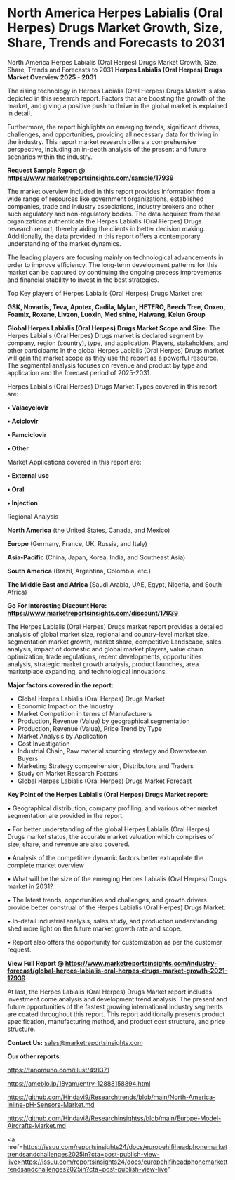 # North America Herpes Labialis (Oral Herpes) Drugs Market Growth, Size, Share, Trends and Forecasts to 2031
 North America Herpes Labialis (Oral Herpes) Drugs Market Growth, Size, Share, Trends and Forecasts to 2031
<Strong> Herpes Labialis (Oral Herpes) Drugs Market Overview 2025 - 2031</strong>

The rising technology in Herpes Labialis (Oral Herpes) Drugs Market is also depicted in this research report. Factors that are boosting the growth of the market, and giving a positive push to thrive in the global market is explained in detail.

Furthermore, the report highlights on emerging trends, significant drivers, challenges, and opportunities, providing all necessary data for thriving in the industry. This report market research offers a comprehensive perspective, including an in-depth analysis of the present and future scenarios within the industry.

<strong>Request Sample Report @ <a href=https://www.marketreportsinsights.com/sample/17939>https://www.marketreportsinsights.com/sample/17939</a></strong>

The market overview included in this report provides information from a wide range of resources like government organizations, established companies, trade and industry associations, industry brokers and other such regulatory and non-regulatory bodies. The data acquired from these organizations authenticate the Herpes Labialis (Oral Herpes) Drugs research report, thereby aiding the clients in better decision making. Additionally, the data provided in this report offers a contemporary understanding of the market dynamics.

The leading players are focusing mainly on technological advancements in order to improve efficiency. The long-term development patterns for this market can be captured by continuing the ongoing process improvements and financial stability to invest in the best strategies.

Top Key players of Herpes Labialis (Oral Herpes) Drugs Market are:

<strong>GSK, Novartis, Teva, Apotex, Cadila, Mylan, HETERO, Beech Tree, Onxeo, Foamix, Roxane, Livzon, Luoxin, Med shine, Haiwang, Kelun Group</strong>

<strong><b>Global Herpes Labialis (Oral Herpes) Drugs Market Scope and Size:</b></strong>
The Herpes Labialis (Oral Herpes) Drugs market is declared segment by company, region (country), type, and application. Players, stakeholders, and other participants in the global Herpes Labialis (Oral Herpes) Drugs market will gain the market scope as they use the report as a powerful resource. The segmental analysis focuses on revenue and product by type and application and the forecast period of 2025-2031.

Herpes Labialis (Oral Herpes) Drugs Market Types covered in this report are:

<strong>• Valacyclovir

• Aciclovir

• Famciclovir

• Other</strong>

Market Applications covered in this report are:

<strong>• External use

• Oral

• Injection</strong> 

Regional Analysis

<strong>North America</strong> (the United States, Canada, and Mexico)

<strong>Europe</strong> (Germany, France, UK, Russia, and Italy)

<strong>Asia-Pacific</strong> (China, Japan, Korea, India, and Southeast Asia)

<strong>South America</strong> (Brazil, Argentina, Colombia, etc.)

<strong>The Middle East and Africa</strong> (Saudi Arabia, UAE, Egypt, Nigeria, and South Africa)

<strong>Go For Interesting Discount Here: <a href=https://www.marketreportsinsights.com/discount/17939>https://www.marketreportsinsights.com/discount/17939</a></strong>

The Herpes Labialis (Oral Herpes) Drugs market report provides a detailed analysis of global market size, regional and country-level market size, segmentation market growth, market share, competitive Landscape, sales analysis, impact of domestic and global market players, value chain optimization, trade regulations, recent developments, opportunities analysis, strategic market growth analysis, product launches, area marketplace expanding, and technological innovations.

<strong><b>Major factors covered in the report:</b></strong>
<ul>
  <li>Global Herpes Labialis (Oral Herpes) Drugs Market </li>
  <li>Economic Impact on the Industry</li>
  <li>Market Competition in terms of Manufacturers</li>
  <li>Production, Revenue (Value) by geographical segmentation</li>
  <li>Production, Revenue (Value), Price Trend by Type</li>
  <li>Market Analysis by Application</li>
  <li>Cost Investigation</li>
  <li>Industrial Chain, Raw material sourcing strategy and Downstream Buyers</li>
  <li>Marketing Strategy comprehension, Distributors and Traders</li>
  <li>Study on Market Research Factors</li>
  <li>Global Herpes Labialis (Oral Herpes) Drugs Market Forecast</li>
</ul>

<strong><b>Key Point of the Herpes Labialis (Oral Herpes) Drugs Market report:</b></strong>

• Geographical distribution, company profiling, and various other market segmentation are provided in the report.

• For better understanding of the global Herpes Labialis (Oral Herpes) Drugs market status, the accurate market valuation which comprises of size, share, and revenue are also covered.

• Analysis of the competitive dynamic factors better extrapolate the complete market overview

• What will be the size of the emerging Herpes Labialis (Oral Herpes) Drugs market in 2031?

• The latest trends, opportunities and challenges, and growth drivers provide better construal of the Herpes Labialis (Oral Herpes) Drugs Market.

• In-detail industrial analysis, sales study, and production understanding shed more light on the future market growth rate and scope.

• Report also offers the opportunity for customization as per the customer request.

<strong><b>View Full Report @ <a href=https://www.marketreportsinsights.com/industry-forecast/global-herpes-labialis-oral-herpes-drugs-market-growth-2021-17939>https://www.marketreportsinsights.com/industry-forecast/global-herpes-labialis-oral-herpes-drugs-market-growth-2021-17939</a></b></strong>


At last, the Herpes Labialis (Oral Herpes) Drugs Market report includes investment come analysis and development trend analysis. The present and future opportunities of the fastest growing international industry segments are coated throughout this report. This report additionally presents product specification, manufacturing method, and product cost structure, and price structure.

<strong>Contact Us:</strong>
sales@marketreportsinsights.com

<strong>Our other reports:</strong>

<a href=https://tanomuno.com/illust/491371>https://tanomuno.com/illust/491371</a>

<a href=https://ameblo.jp/18yam/entry-12888158894.html>https://ameblo.jp/18yam/entry-12888158894.html</a>

<a href=https://github.com/Hindavi9/Researchtrends/blob/main/North-America-Inline-pH-Sensors-Market.md>https://github.com/Hindavi9/Researchtrends/blob/main/North-America-Inline-pH-Sensors-Market.md</a>

<a href=https://github.com/Hindavi8/Researchinsightss/blob/main/Europe-Model-Aircrafts-Market.md>https://github.com/Hindavi8/Researchinsightss/blob/main/Europe-Model-Aircrafts-Market.md</a>

<a href=https://issuu.com/reportsinsights24/docs/europehifiheadphonemarkettrendsandchallenges2025in?cta=post-publish-view-live>https://issuu.com/reportsinsights24/docs/europehifiheadphonemarkettrendsandchallenges2025in?cta=post-publish-view-live</a>"
